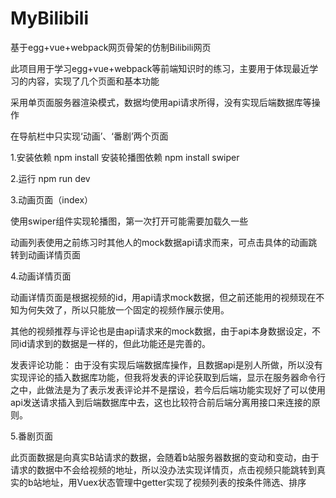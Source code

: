﻿# MyBilibili
基于egg+vue+webpack网页骨架的仿制Bilibili网页

此项目用于学习egg+vue+webpack等前端知识时的练习，主要用于体现最近学习的内容，实现了几个页面和基本功能

采用单页面服务器渲染模式，数据均使用api请求所得，没有实现后端数据库等操作 

在导航栏中只实现‘动画’、‘番剧’两个页面 

1.安装依赖
  npm install 
  安装轮播图依赖
  npm install swiper

2.运行 
    npm run dev

3.动画页面（index）

使用swiper组件实现轮播图，第一次打开可能需要加载久一些

动画列表使用之前练习时其他人的mock数据api请求而来，可点击具体的动画跳转到动画详情页面

4.动画详情页面

动画详情页面是根据视频的id，用api请求mock数据，但之前还能用的视频现在不知为何失效了，所以只能放一个固定的视频作展示使用。

其他的视频推荐与评论也是由api请求来的mock数据，由于api本身数据设定，不同id请求到的数据是一样的，但此功能还是完善的。

发表评论功能：  由于没有实现后端数据库操作，且数据api是别人所做，所以没有实现评论的插入数据库功能，但我将发表的评论获取到后端，显示在服务器命令行之中，此做法是为了表示发表评论并不是摆设，若今后后端功能实现好了可以使用api发送请求插入到后端数据库中去，这也比较符合前后端分离用接口来连接的原则。

5.番剧页面

此页面数据是向真实B站请求的数据，会随着b站服务器数据的变动和变动，由于请求的数据中不会给视频的地址，所以没办法实现详情页，点击视频只能跳转到真实的b站地址，用Vuex状态管理中getter实现了视频列表的按条件筛选、排序
